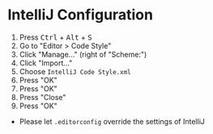 # IntelliJ Configuration

1. Press <kbd>Ctrl</kbd> + <kbd>Alt</kbd> + <kbd>S</kbd>
2. Go to "Editor > Code Style"
3. Click "Manage..." (right of "Scheme:")
4. Click "Import..."
5. Choose `IntelliJ Code Style.xml`
6. Press "OK"
7. Press "OK"
8. Press "Close"
9. Press "OK"

* Please let `.editorconfig` override the settings of IntelliJ
